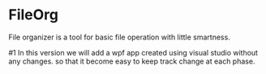 # FileOrg
File organizer is a tool for basic file operation with little smartness.

#1
In this version we will add a wpf app created using visual studio without any changes. so that it become easy to keep track change at each phase.